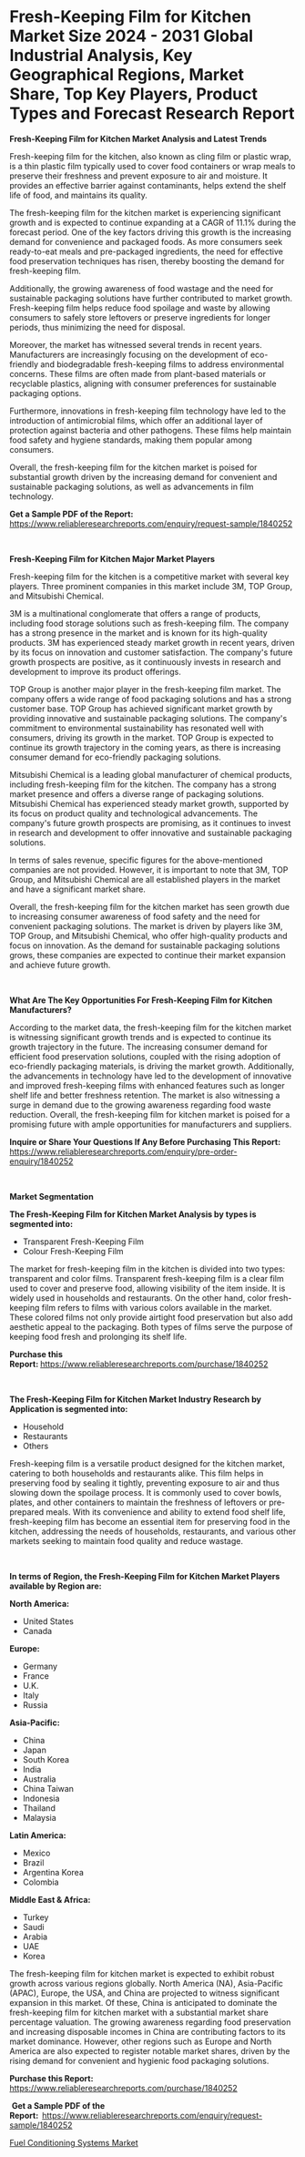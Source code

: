 <p><h1>Fresh-Keeping Film for Kitchen Market Size 2024 - 2031 Global Industrial Analysis, Key Geographical Regions, Market Share, Top Key Players, Product Types and Forecast Research Report</h1></p><p><strong>Fresh-Keeping Film for Kitchen Market Analysis and Latest Trends</strong></p>
<p><p>Fresh-keeping film for the kitchen, also known as cling film or plastic wrap, is a thin plastic film typically used to cover food containers or wrap meals to preserve their freshness and prevent exposure to air and moisture. It provides an effective barrier against contaminants, helps extend the shelf life of food, and maintains its quality.</p><p>The fresh-keeping film for the kitchen market is experiencing significant growth and is expected to continue expanding at a CAGR of 11.1% during the forecast period. One of the key factors driving this growth is the increasing demand for convenience and packaged foods. As more consumers seek ready-to-eat meals and pre-packaged ingredients, the need for effective food preservation techniques has risen, thereby boosting the demand for fresh-keeping film.</p><p>Additionally, the growing awareness of food wastage and the need for sustainable packaging solutions have further contributed to market growth. Fresh-keeping film helps reduce food spoilage and waste by allowing consumers to safely store leftovers or preserve ingredients for longer periods, thus minimizing the need for disposal.</p><p>Moreover, the market has witnessed several trends in recent years. Manufacturers are increasingly focusing on the development of eco-friendly and biodegradable fresh-keeping films to address environmental concerns. These films are often made from plant-based materials or recyclable plastics, aligning with consumer preferences for sustainable packaging options.</p><p>Furthermore, innovations in fresh-keeping film technology have led to the introduction of antimicrobial films, which offer an additional layer of protection against bacteria and other pathogens. These films help maintain food safety and hygiene standards, making them popular among consumers.</p><p>Overall, the fresh-keeping film for the kitchen market is poised for substantial growth driven by the increasing demand for convenient and sustainable packaging solutions, as well as advancements in film technology.</p></p>
<p><strong>Get a Sample PDF of the Report:&nbsp;</strong> <a href="https://www.reliableresearchreports.com/enquiry/request-sample/1840252">https://www.reliableresearchreports.com/enquiry/request-sample/1840252</a></p>
<p>&nbsp;</p>
<p><strong>Fresh-Keeping Film for Kitchen Major Market Players</strong></p>
<p><p>Fresh-keeping film for the kitchen is a competitive market with several key players. Three prominent companies in this market include 3M, TOP Group, and Mitsubishi Chemical.</p><p>3M is a multinational conglomerate that offers a range of products, including food storage solutions such as fresh-keeping film. The company has a strong presence in the market and is known for its high-quality products. 3M has experienced steady market growth in recent years, driven by its focus on innovation and customer satisfaction. The company's future growth prospects are positive, as it continuously invests in research and development to improve its product offerings.</p><p>TOP Group is another major player in the fresh-keeping film market. The company offers a wide range of food packaging solutions and has a strong customer base. TOP Group has achieved significant market growth by providing innovative and sustainable packaging solutions. The company's commitment to environmental sustainability has resonated well with consumers, driving its growth in the market. TOP Group is expected to continue its growth trajectory in the coming years, as there is increasing consumer demand for eco-friendly packaging solutions.</p><p>Mitsubishi Chemical is a leading global manufacturer of chemical products, including fresh-keeping film for the kitchen. The company has a strong market presence and offers a diverse range of packaging solutions. Mitsubishi Chemical has experienced steady market growth, supported by its focus on product quality and technological advancements. The company's future growth prospects are promising, as it continues to invest in research and development to offer innovative and sustainable packaging solutions.</p><p>In terms of sales revenue, specific figures for the above-mentioned companies are not provided. However, it is important to note that 3M, TOP Group, and Mitsubishi Chemical are all established players in the market and have a significant market share.</p><p>Overall, the fresh-keeping film for the kitchen market has seen growth due to increasing consumer awareness of food safety and the need for convenient packaging solutions. The market is driven by players like 3M, TOP Group, and Mitsubishi Chemical, who offer high-quality products and focus on innovation. As the demand for sustainable packaging solutions grows, these companies are expected to continue their market expansion and achieve future growth.</p></p>
<p>&nbsp;</p>
<p><strong>What Are The Key Opportunities For Fresh-Keeping Film for Kitchen Manufacturers?</strong></p>
<p><p>According to the market data, the fresh-keeping film for the kitchen market is witnessing significant growth trends and is expected to continue its growth trajectory in the future. The increasing consumer demand for efficient food preservation solutions, coupled with the rising adoption of eco-friendly packaging materials, is driving the market growth. Additionally, the advancements in technology have led to the development of innovative and improved fresh-keeping films with enhanced features such as longer shelf life and better freshness retention. The market is also witnessing a surge in demand due to the growing awareness regarding food waste reduction. Overall, the fresh-keeping film for kitchen market is poised for a promising future with ample opportunities for manufacturers and suppliers.</p></p>
<p><strong>Inquire or Share Your Questions If Any Before Purchasing This Report:</strong> <a href="https://www.reliableresearchreports.com/enquiry/pre-order-enquiry/1840252">https://www.reliableresearchreports.com/enquiry/pre-order-enquiry/1840252</a></p>
<p>&nbsp;</p>
<p><strong>Market Segmentation</strong></p>
<p><strong>The Fresh-Keeping Film for Kitchen Market Analysis by types is segmented into:</strong></p>
<p><ul><li>Transparent Fresh-Keeping Film</li><li>Colour Fresh-Keeping Film</li></ul></p>
<p><p>The market for fresh-keeping film in the kitchen is divided into two types: transparent and color films. Transparent fresh-keeping film is a clear film used to cover and preserve food, allowing visibility of the item inside. It is widely used in households and restaurants. On the other hand, color fresh-keeping film refers to films with various colors available in the market. These colored films not only provide airtight food preservation but also add aesthetic appeal to the packaging. Both types of films serve the purpose of keeping food fresh and prolonging its shelf life.</p></p>
<p><strong>Purchase this Report:&nbsp;</strong><a href="https://www.reliableresearchreports.com/purchase/1840252">https://www.reliableresearchreports.com/purchase/1840252</a></p>
<p>&nbsp;</p>
<p><strong>The Fresh-Keeping Film for Kitchen Market Industry Research by Application is segmented into:</strong></p>
<p><ul><li>Household</li><li>Restaurants</li><li>Others</li></ul></p>
<p><p>Fresh-keeping film is a versatile product designed for the kitchen market, catering to both households and restaurants alike. This film helps in preserving food by sealing it tightly, preventing exposure to air and thus slowing down the spoilage process. It is commonly used to cover bowls, plates, and other containers to maintain the freshness of leftovers or pre-prepared meals. With its convenience and ability to extend food shelf life, fresh-keeping film has become an essential item for preserving food in the kitchen, addressing the needs of households, restaurants, and various other markets seeking to maintain food quality and reduce wastage.</p></p>
<p>&nbsp;</p>
<p><strong>In terms of Region, the Fresh-Keeping Film for Kitchen Market Players available by Region are:</strong></p>
<p>
    <p> <strong> North America: </strong>
        <ul>
            <li>United States</li>
            <li>Canada</li>
        </ul>
        </p> 
    <p> <strong> Europe: </strong>
        <ul>
            <li>Germany</li>
            <li>France</li>
            <li>U.K.</li>
            <li>Italy</li>
            <li>Russia</li>
        </ul>
        </p> 
    <p> <strong> Asia-Pacific: </strong>
        <ul>
            <li>China</li>
            <li>Japan</li>
            <li>South Korea</li>
            <li>India</li>
            <li>Australia</li>
            <li>China Taiwan</li>
            <li>Indonesia</li>
            <li>Thailand</li>
            <li>Malaysia</li>
        </ul>
        </p> 
    <p> <strong> Latin America: </strong>
        <ul>
            <li>Mexico</li>
            <li>Brazil</li>
            <li>Argentina Korea</li>
            <li>Colombia</li>
        </ul>
        </p> 
    <p> <strong> Middle East & Africa: </strong>
        <ul>
            <li>Turkey</li>
            <li>Saudi</li>
            <li>Arabia</li>
            <li>UAE</li>
            <li>Korea</li>
        </ul>
    </p>
    </p>
<p><p>The fresh-keeping film for kitchen market is expected to exhibit robust growth across various regions globally. North America (NA), Asia-Pacific (APAC), Europe, the USA, and China are projected to witness significant expansion in this market. Of these, China is anticipated to dominate the fresh-keeping film for kitchen market with a substantial market share percentage valuation. The growing awareness regarding food preservation and increasing disposable incomes in China are contributing factors to its market dominance. However, other regions such as Europe and North America are also expected to register notable market shares, driven by the rising demand for convenient and hygienic food packaging solutions.</p></p>
<p><strong>Purchase this Report: </strong><a href="https://www.reliableresearchreports.com/purchase/1840252">https://www.reliableresearchreports.com/purchase/1840252</a></p>
<p>&nbsp;<strong>Get a Sample PDF of the Report:&nbsp;&nbsp;</strong><a href="https://www.reliableresearchreports.com/enquiry/request-sample/1840252">https://www.reliableresearchreports.com/enquiry/request-sample/1840252</a></p>
<p><strong></strong></p>
<p><p><a href="https://www.linkedin.com/pulse/fuel-conditioning-systems-market-provides-comprehensive-zu4xe?trackingId=anaNhlisRvStVeKcYhvJ1g%3D%3D">Fuel Conditioning Systems Market</a></p></p>